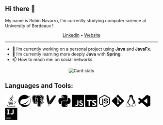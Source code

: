 ## Hi there :wave:

My name is Robin Navarro, I'm currently studying computer science at University of Bordeaux !

<p align=center>
  <a href="https://www.linkedin.com/in/robin-navarro-196996144/">Linkedin</a> • 
  <a href="https://robin-navarro.emi.u-bordeaux.fr/">Website</a>
</p>

------------

- 🔭 I’m currently working on a personal project using **Java** and **JavaFx**.
- 🌱 I’m currently learning more deeply **Java** with **Spring**.
- 📫 How to reach me: on social networks.

<p align="center">
  <img alt="Card stats" src="https://github-readme-stats.vercel.app/api?username=chocorion&show_icons=true&theme=vue&count_private=true&hide=issues,contribs&cache_seconds=1&include_all_commits=true"/>
  <!-- Javascript is to high, bug ?
  <img alt="Langages card" src="https://github-readme-stats.vercel.app/api/top-langs/?username=chocorion&hide=javascript,html&title_color=29D098&count_private=false&include_all_commits=true"/> -->
</p>

## Languages and Tools:
<p align="left">
    <img src="images/java.svg" alt="java" width="40" height="40" />
    <img src="images/spring.svg" alt="spring" width="40" height="40" />
    <img src="images/postgresql.svg" alt="postgresql" width="40" height="40" />
    <img src="images/apachemaven.svg" alt="maven" width="40" height="40" />
    <img src="images/python.svg" alt="python" width="40" height="40" />
    <img src="images/javascript.svg" alt="javascript" width="40" height="40" />
    <img src="images/typescript.svg" alt="typescript" width="40" height="40" />
    <img src="images/node-dot-js.svg" alt="nodejs" width="40" height="40" />
    <img src="images/git.svg" alt="git" width="40" height="40" />
    <img src="images/linux.svg" alt="linux" width="40" height="40" />
    <img src="images/visualstudiocode.svg" alt="vscode" width="40" height="40" />
    <img src="images/intellijidea.svg" alt="intellij" width="40" height="40" />
</p>
